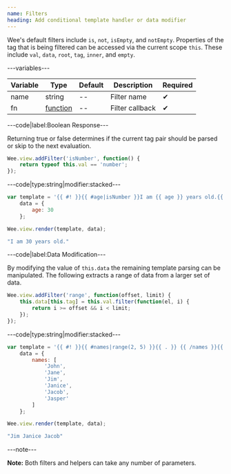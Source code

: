 ```yaml
---
name: Filters
heading: Add conditional template handler or data modifier
---
```


Wee's default filters include `is`, `not`, `isEmpty`, and `notEmpty`. Properties of the tag that is being filtered can be accessed via the current scope `this`. These include `val`, `data`, `root`, `tag`, `inner`, and `empty`.

---variables---

| Variable | Type | Default | Description | Required |
| -- | -- | -- | -- | -- |
| name | string | -- | Filter name | ✔ |
| fn | [function](/script/#functions) | -- | Filter callback | ✔ |

---code|label:Boolean Response---

Returning true or false determines if the current tag pair should be parsed or skip to the next evaluation.

```javascript
Wee.view.addFilter('isNumber', function() {
	return typeof this.val == 'number';
});
```

---code|type:string|modifier:stacked---

```javascript
var template = '{{ #! }}{{ #age|isNumber }}I am {{ age }} years old.{{ /age }}{{ /! }}',
	data = {
		age: 30
	};

Wee.view.render(template, data);
```

```javascript
"I am 30 years old."
```

---code|label:Data Modification---

By modifying the value of `this.data` the remaining template parsing can be manipulated. The following extracts a range of data from a larger set of data.

```javascript
Wee.view.addFilter('range', function(offset, limit) {
	this.data[this.tag] = this.val.filter(function(el, i) {
		return i >= offset && i < limit;
	});
});
```

---code|type:string|modifier:stacked---

```javascript
var template = '{{ #! }}{{ #names|range(2, 5) }}{{ . }} {{ /names }}{{ /! }}',
	data = {
		names: [
			'John',
			'Jane',
			'Jim',
			'Janice',
			'Jacob',
			'Jasper'
		]
	};

Wee.view.render(template, data);
```

```javascript
"Jim Janice Jacob"
```

---note---

**Note:** Both filters and helpers can take any number of parameters.
